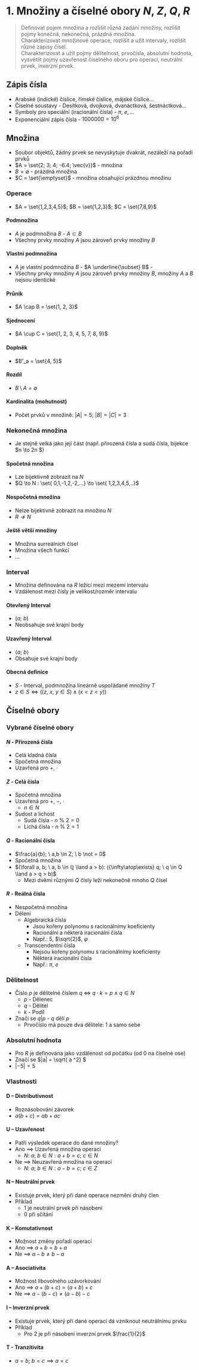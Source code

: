 # 1. Množiny a číselné obory $N$, $Z$, $Q$, $R$

> Definovat pojem množina a rozlišit různá zadání množiny, rozlišit pojmy konečná, nekonečná, prázdná množina. \
> Charakterizovat množinové operace, rozlišit a užít intervaly, rozlišit různé zápisy čísel. \
> Charakterizovat a užít pojmy dělitelnost, prvočísla, absolutní hodnota, vysvětlit pojmy uzavřenost číselného oboru pro operaci, neutrální prvek, inverzní prvek.

## Zápis čísla

- Arabské (indické) číslice, římské číslice, májské číslice...
- Číselné soustavy - Desítková, dvojková, dvanáctková, šestnáctková...
- Symboly pro speciální (iracionální čísla) - $\pi, \ e, ...$
- Exponenciální zápis čísla - $1000000 = 10^6$

## Množina

- Soubor objektů, žádný prvek se nevyskytuje dvakrát, nezáleží na pořadí prvků
- $A = \set{2; 3; 4; -6.4; \vec{v}}$ - množina
- $B = \emptyset$ - prázdná množina
- $C = \set{\emptyset}$ - množina obsahující prázdnou množinu

### Operace

- $A = \set{1,2,3,4,5}$; $B = \set{1,2,3}$; $C = \set{7,8,9}$

#### Podmnožina

- $A$ je podmnožina $B$ - $A \subset B$
- Všechny prvky množiny $A$ jsou zároveň prvky množiny $B$

#### Vlastní podmnožina

- $A$ je vlastní podmnožina $B$ - $A \underline{\subset} B$ -
- Všechny prvky množiny $A$ jsou zároveň prvky množiny $B$, množiny $A$ a $B$ nejsou identické

#### Průnik

- $A \cap B = \set{1, 2, 3}$

#### Sjednocení

- $A \cup C = \set{1, 2, 3, 4, 5, 7, 8, 9}$

#### Doplněk

- $B'_a = \set{4, 5}$

#### Rozdíl

- $B \setminus A = \emptyset$

#### Kardinalita (mohutnost)

- Počet prvků v množině: $|A| = 5$; $|B| = |C| =3$

### Nekonečná množina

- Je stejně velká jako její část (např. přirozená čísla a sudá čísla, bijekce $n \to 2n $)

#### Spočetná množina

- Lze bijektivně zobrazit na $N$
- $Q \to N : \set{ 0,1,-1,2,-2,...} \to \set{ 1,2,3,4,5,..}$

#### Nespočetná množina

- Nelze bijektivně zobrazit na množinu $N$
- $R \not \to N$

#### Ještě větší množiny

- Množina surreálních čísel
- Množina všech funkcí
- ...

### Interval

- Množina definována na $R$ ležící mezi mezemi intervalu
- Vzdálenost mezi čísly je velikost/rozměr intervalu

#### Otevřený Interval

- $(a; \ b)$
- Neobsahuje své krajní body

#### Uzavřený Interval

- $\langle a; \ b \rangle$
- Obsahuje své krajní body

#### Obecná definice

- $S$ - Interval, podmnožina lineárně uspořádané množiny $T$
- $z \in S \iff ((z, \ x, \ y \in S) \land (x < z < y))$

## Číselné obory

### Vybrané číselné obory

#### $N$ - Přirozená čísla

- Celá kladná čísla
- Spočetná množina
- Uzavřená pro $+$, $\cdot$

#### $Z$ - Celá čísla

- Spočetná množina
- Uzavřená pro $+$, $-$, $\cdot$
  - $n \in N$
- Sudost a lichost
  - Sudá čísla - $n \ \% \ 2= 0$
  - Lichá čísla - $n \ \% \ 2 = 1$

#### $Q$ - Racionální čísla

- $\frac{a}{b}; \ a,b \in Z; \ b \not = 0$
- Spočetná množina
- $(\forall a, b; \ a, b \in ℚ \land  a > b): ({\infty\atop\exists} q; \ q \in Q \land a > q > b)$
  - Mezi dvěmi různými $Q$ čísly leží nekonečně mnoho $Q$ čísel

#### $R$ - Reálná čísla

- Nespočetná množina
- Dělení
  - Algebraická čísla
    - Jsou kořeny polynomu s racionálnímy koeficienty
    - Racionální a některá iracionální čísla
    - Např.: $5$, $\sqrt{2}$, $\varphi$
  - Transcendentní čísla
    - Nejsou kořeny polynomu s racionálnímy koeficienty
    - Některá iracionální čísla
    - Např.: $\pi$, $e$

### Dělitelnost

- Číslo $p$ je dělitelné číslem $q$ $\iff$ $q \cdot k = p \land q \in N$
  - $p$ - Dělenec
  - $q$ - Dělitel
  - $k$ - Podíl
- Značí se $q|p$ - $q$ dělí $p$
  - Prvočíslo má pouze dva dělitele: 1 a samo sebe

### Absolutní hodnota

- Pro $R$ je definována jako vzdálenost od počátku (od 0 na číselné ose)
- Značí se $|a| = \sqrt{ a ^2} $
- $|-5| = 5$

### Vlastnosti

#### D – Distributivnost

- Roznásobování závorek
- $a(b +c) = ab +ac$

#### U – Uzavřenost

- Patří výsledek operace do dané množiny?
- Ano $\implies$ Uzavřená množina operaci
  - $N$: $a; \ b \in N: a + b = c; \ c \in N$
- Ne $\implies$ Neuzavřená množina na operaci
  - $N$: $a; \ b \in N: a-b = c; \ c \in Z$

#### N – Neutrální prvek

- Existuje prvek, který při dané operace nezmění druhý člen
- Příklad
  - $1$ je neutrální prvek při násobení
  - $0$ při sčítání

#### K – Komutativnost

- Možnost změny pořadí operací
- Ano $\implies$ $a+b = b+a$
- Ne $\implies$ $a-b \neq b-a$

#### A – Asociativita

- Možnost libovolného uzávorkování
- Ano $\implies$ $a+(b+c)=(a+b)+c$
- Ne $\implies$ $a-(b-c)≠(a-b)-c$

#### I – Inverzní prvek

- Existuje prvek, který při dané operaci dá vzniknout neutrálnímu prvku
- Příklad
  - Pro 2 je při násobení inverzní prvek $\frac{1}{2}$

#### T - Tranzitivita

- $a = b; \ b = c \implies a = c$
